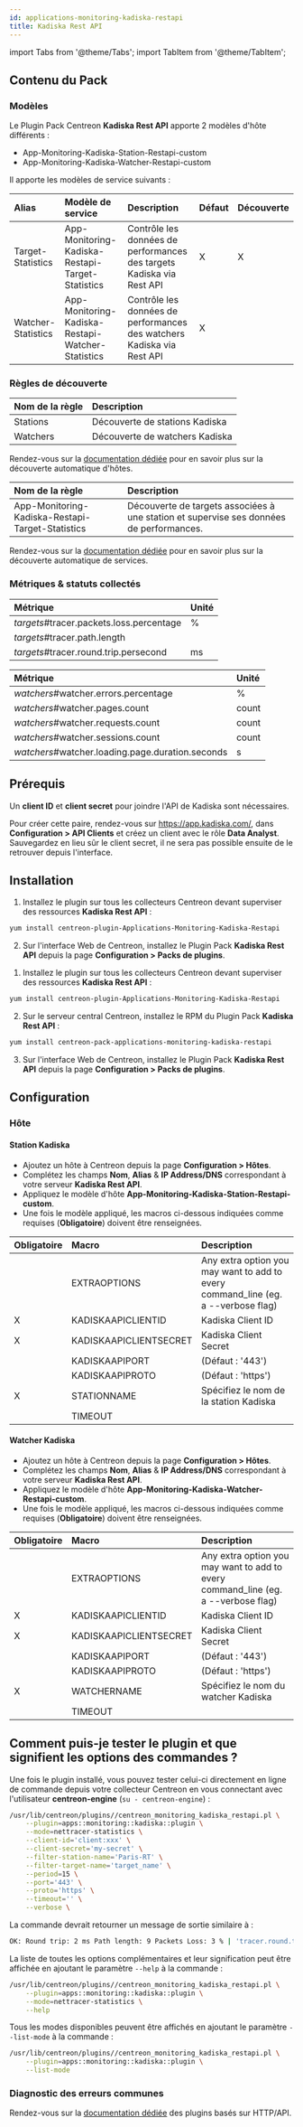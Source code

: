 ```yaml
---
id: applications-monitoring-kadiska-restapi
title: Kadiska Rest API
---
```

import Tabs from '@theme/Tabs';
import TabItem from '@theme/TabItem';


## Contenu du Pack

### Modèles

Le Plugin Pack Centreon **Kadiska Rest API** apporte 2 modèles d'hôte différents :

* App-Monitoring-Kadiska-Station-Restapi-custom
* App-Monitoring-Kadiska-Watcher-Restapi-custom

Il apporte les modèles de service suivants :

| Alias              | Modèle de service                                 | Description                                                            | Défaut | Découverte |
|:-------------------|:--------------------------------------------------|:-----------------------------------------------------------------------|:-------|:-----------|
| Target-Statistics  | App-Monitoring-Kadiska-Restapi-Target-Statistics  | Contrôle les données de performances des targets Kadiska via Rest API  | X      | X          |
| Watcher-Statistics | App-Monitoring-Kadiska-Restapi-Watcher-Statistics | Contrôle les données de performances des watchers Kadiska via Rest API | X      |            |

### Règles de découverte

<Tabs groupId="sync">
<TabItem value="Host" label="Host">

| Nom de la règle | Description                    |
|:----------------|:-------------------------------|
| Stations        | Découverte de stations Kadiska |
| Watchers        | Découverte de watchers Kadiska |

Rendez-vous sur la [documentation dédiée](/docs/monitoring/discovery/hosts-discovery)
pour en savoir plus sur la découverte automatique d'hôtes.

</TabItem>
<TabItem value="Service" label="Service">

| Nom de la règle                                  | Description                                                                              |
|:-------------------------------------------------|:-----------------------------------------------------------------------------------------|
| App-Monitoring-Kadiska-Restapi-Target-Statistics | Découverte de targets associées à une station et supervise ses données de performances.  |

Rendez-vous sur la [documentation dédiée](/docs/monitoring/discovery/services-discovery)
pour en savoir plus sur la découverte automatique de services.

</TabItem>
</Tabs>

### Métriques & statuts collectés

<Tabs groupId="sync">
<TabItem value="Target-Statistics" label="Target-Statistics">

| Métrique                                 | Unité |
|:-----------------------------------------|:------|
| *targets*#tracer.packets.loss.percentage | %     |
| *targets*#tracer.path.length             |       |
| *targets*#tracer.round.trip.persecond    | ms    |

</TabItem>
<TabItem value="Watcher-Statistics" label="Watcher-Statistics">

| Métrique                                         | Unité |
|:------------------------------------------------ |:------|
| *watchers*#watcher.errors.percentage             | %     |
| *watchers*#watcher.pages.count                   | count |
| *watchers*#watcher.requests.count                | count |
| *watchers*#watcher.sessions.count                | count |
| *watchers*#watcher.loading.page.duration.seconds | s     |

</TabItem>
</Tabs>

## Prérequis

Un **client ID** et **client secret** pour joindre l'API de Kadiska sont nécessaires.

Pour créer cette paire, rendez-vous sur https://app.kadiska.com/, dans **Configuration > API Clients** et créez un client avec le rôle **Data Analyst**. Sauvegardez en lieu sûr le client secret, il ne sera pas possible ensuite de le retrouver depuis l'interface.

## Installation

<Tabs groupId="sync">
<TabItem value="Online License" label="Online License">

1. Installez le plugin sur tous les collecteurs Centreon devant superviser des ressources **Kadiska Rest API** :

```bash
yum install centreon-plugin-Applications-Monitoring-Kadiska-Restapi
```

2. Sur l'interface Web de Centreon, installez le Plugin Pack **Kadiska Rest API** depuis la page **Configuration > Packs de plugins**.

</TabItem>
<TabItem value="Offline License" label="Offline License">

1. Installez le plugin sur tous les collecteurs Centreon devant superviser des ressources **Kadiska Rest API** :

```bash
yum install centreon-plugin-Applications-Monitoring-Kadiska-Restapi
```

2. Sur le serveur central Centreon, installez le RPM du Plugin Pack **Kadiska Rest API** :

```bash
yum install centreon-pack-applications-monitoring-kadiska-restapi
```

3. Sur l'interface Web de Centreon, installez le Plugin Pack **Kadiska Rest API** depuis la page **Configuration > Packs de plugins**.

</TabItem>
</Tabs>

## Configuration

### Hôte

#### Station Kadiska

* Ajoutez un hôte à Centreon depuis la page **Configuration > Hôtes**.
* Complétez les champs **Nom**, **Alias** & **IP Address/DNS** correspondant à votre serveur **Kadiska Rest API**.
* Appliquez le modèle d'hôte **App-Monitoring-Kadiska-Station-Restapi-custom**.
* Une fois le modèle appliqué, les macros ci-dessous indiquées comme requises (**Obligatoire**) doivent être renseignées.

| Obligatoire | Macro                  | Description                                                                            |
|:------------|:-----------------------|:---------------------------------------------------------------------------------------|
|             | EXTRAOPTIONS           | Any extra option you may want to add to every command\_line (eg. a --verbose flag)     |
| X           | KADISKAAPICLIENTID     | Kadiska Client ID                                                                      |
| X           | KADISKAAPICLIENTSECRET | Kadiska Client Secret                                                                  |
|             | KADISKAAPIPORT         | (Défaut : '443')                                                                       |
|             | KADISKAAPIPROTO        | (Défaut : 'https')                                                                     |
| X           | STATIONNAME            | Spécifiez le nom de la station Kadiska                                                 |
|             | TIMEOUT                |                                                                                        |

#### Watcher Kadiska

* Ajoutez un hôte à Centreon depuis la page **Configuration > Hôtes**.
* Complétez les champs **Nom**, **Alias** & **IP Address/DNS** correspondant à votre serveur **Kadiska Rest API**.
* Appliquez le modèle d'hôte **App-Monitoring-Kadiska-Watcher-Restapi-custom**.
* Une fois le modèle appliqué, les macros ci-dessous indiquées comme requises (**Obligatoire**) doivent être renseignées.

| Obligatoire | Macro                  | Description                                                                            |
|:------------|:-----------------------|:---------------------------------------------------------------------------------------|
|             | EXTRAOPTIONS           | Any extra option you may want to add to every command\_line (eg. a --verbose flag)     |
| X           | KADISKAAPICLIENTID     | Kadiska Client ID                                                                      |
| X           | KADISKAAPICLIENTSECRET | Kadiska Client Secret                                                                  |
|             | KADISKAAPIPORT         | (Défaut : '443')                                                                       |
|             | KADISKAAPIPROTO        | (Défaut : 'https')                                                                     |
| X           | WATCHERNAME            | Spécifiez le nom du watcher Kadiska                                                    |
|             | TIMEOUT                |                                                                                        |

## Comment puis-je tester le plugin et que signifient les options des commandes ?

Une fois le plugin installé, vous pouvez tester celui-ci directement en ligne
de commande depuis votre collecteur Centreon en vous connectant avec
l'utilisateur **centreon-engine** (`su - centreon-engine`) :

```bash
/usr/lib/centreon/plugins//centreon_monitoring_kadiska_restapi.pl \
    --plugin=apps::monitoring::kadiska::plugin \
    --mode=nettracer-statistics \
    --client-id='client:xxx' \
    --client-secret='my-secret' \
    --filter-station-name='Paris-RT' \
    --filter-target-name='target_name' \
    --period=15 \
    --port='443' \
    --proto='https' \
    --timeout='' \
    --verbose \
```

La commande devrait retourner un message de sortie similaire à :

```bash
OK: Round trip: 2 ms Path length: 9 Packets Loss: 3 % | 'tracer.round.trip.persecond'=2ms;;;0; 'tracer.path.length'=9;;;0; 'tracer.packets.loss.percentage'=3%;;;0;100 
```

La liste de toutes les options complémentaires et leur signification peut être
affichée en ajoutant le paramètre `--help` à la commande :

```bash
/usr/lib/centreon/plugins//centreon_monitoring_kadiska_restapi.pl \
    --plugin=apps::monitoring::kadiska::plugin \
    --mode=nettracer-statistics \
    --help
```

Tous les modes disponibles peuvent être affichés en ajoutant le paramètre
`--list-mode` à la commande :

```bash
/usr/lib/centreon/plugins//centreon_monitoring_kadiska_restapi.pl \
    --plugin=apps::monitoring::kadiska::plugin \
    --list-mode
```

### Diagnostic des erreurs communes

Rendez-vous sur la [documentation dédiée](../getting-started/how-to-guides/troubleshooting-plugins.md#http-and-api-checks)
des plugins basés sur HTTP/API.